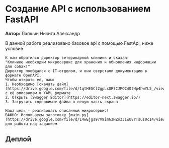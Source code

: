 # Создание API с использованием FastAPI
**Автор:** Лапшин Никита Александр

В данной работе реализовано базовое api с помощью FastApi, ниже условие

```
К нам обратился директор ветеринарной клиники и сказал:
"Клинике необходим микросервис для хранения и обновления информации для собак!"
Директор пообщался с IT-отделом, и они сверстали документацию в формате OpenAPI.
Чтобы открыть ее, нам:
1. Необходимо [скачать файл](https://drive.google.com/file/d/1qtHEGCl2gpLxOR7CJPOC40tHp4hwYL5_/view) с её описанием в YAML формате
2. Открыть [Swagger Editor](https://editor-next.swagger.io/)
3. Загрузить содержимое файла в левую часть экрана

Наша цель - реализовать описанный микросервис!
ВАЖНО: Используем заготовку [main.py](https://drive.google.com/file/d/14wEjgs97V9im6zHZo3JIwU8rTsus0cI4/view) для работы над заданием
```

## Деплой
